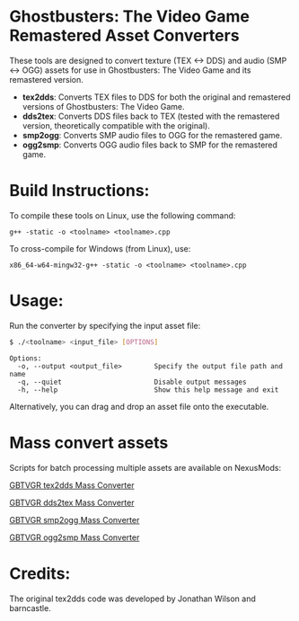 # Ghostbusters: The Video Game Remastered Asset Converters

These tools are designed to convert texture (TEX <-> DDS) and audio (SMP <-> OGG) assets for use in Ghostbusters: The Video Game and its remastered version.

- **tex2dds**: Converts TEX files to DDS for both the original and remastered versions of Ghostbusters: The Video Game.
- **dds2tex**: Converts DDS files back to TEX (tested with the remastered version, theoretically compatible with the original).
- **smp2ogg**: Converts SMP audio files to OGG for the remastered game.
- **ogg2smp**: Converts OGG audio files back to SMP for the remastered game.


# Build Instructions:

To compile these tools on Linux, use the following command:

`g++ -static -o <toolname> <toolname>.cpp`

To cross-compile for Windows (from Linux), use:

`x86_64-w64-mingw32-g++ -static -o <toolname> <toolname>.cpp`

# Usage:

Run the converter by specifying the input asset file:
```sh
$ ./<toolname> <input_file> [OPTIONS]
```
```
Options:
  -o, --output <output_file>        Specify the output file path and name
  -q, --quiet                       Disable output messages
  -h, --help                        Show this help message and exit
```

Alternatively, you can drag and drop an asset file onto the executable.


# Mass convert assets

Scripts for batch processing multiple assets are available on NexusMods:

[GBTVGR tex2dds Mass Converter](https://www.nexusmods.com/ghostbustersthevideogameremastered/mods/51)

[GBTVGR dds2tex Mass Converter](https://www.nexusmods.com/ghostbustersthevideogameremastered/mods/48)

[GBTVGR smp2ogg Mass Converter](https://www.nexusmods.com/ghostbustersthevideogameremastered/mods/50)

[GBTVGR ogg2smp Mass Converter](https://www.nexusmods.com/ghostbustersthevideogameremastered/mods/47)


# Credits:

The original tex2dds code was developed by Jonathan Wilson and barncastle.
